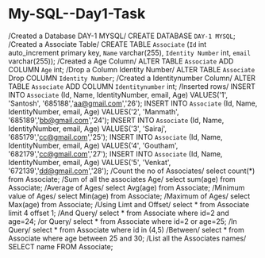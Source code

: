 # My-SQL--Day1-Task


/Created a Database DAY-1 MYSQL/
CREATE DATABASE `DAY-1 MYSQL`;
/Created a Associate Table/
CREATE TABLE `Associate` (`Id` int auto_increment primary key, `Name` varchar(255), `Identity Number` int, `email` varchar(255));
/Created a Age Column/
ALTER TABLE `Associate` ADD COLUMN `Age` int;
/Drop a Column Identity Number/
ALTER TABLE `Associate` Drop COLUMN `Identity Number`;
/Created a Identitynumber Column/
ALTER TABLE `Associate` ADD COLUMN `Identitynumber` int;
/Inserted rows/
INSERT INTO `Associate` (Id, Name, IdentityNumber, email, Age) VALUES('1', 'Santosh', '685188','aa@gmail.com','26');
INSERT INTO `Associate` (Id, Name, IdentityNumber, email, Age) VALUES('2', 'Manmath', '685189','bb@gmail.com','24');
INSERT INTO `Associate` (Id, Name, IdentityNumber, email, Age) VALUES('3', 'Sairaj', '685179','cc@gmail.com','25');
INSERT INTO `Associate` (Id, Name, IdentityNumber, email, Age) VALUES('4', 'Goutham', '682179','cc@gmail.com','27');
INSERT INTO `Associate` (Id, Name, IdentityNumber, email, Age) VALUES('5', 'Venkat', '672139','dd@gmail.com','28');
/Count the no of Associates/
select count(*) from Associate;
/Sum of all the associates Age/
select sum(age) from Associate;
/Average of Ages/
select Avg(age) from Associate;
/Minimum value of Ages/
select Min(age) from Associate;
/Maximum of Ages/
select Max(age) from Associate;
/Using Limt and Offset/
select * from Associate limit 4  offset 1;
/And Query/
select * from Associate where id=2 and age=24;
/or Query/
select * from Associate where id=2 or age=25;
/In Query/
select * from Associate where id in (4,5)
/Between/
select * from Associate where age between 25 and 30;
/List all the Associates names/
SELECT name FROM Associate;

